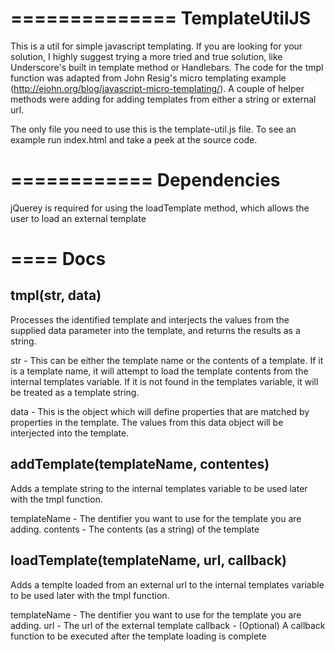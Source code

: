 ==============
TemplateUtilJS
==============

This is a util for simple javascript templating.  If you are looking for your solution, I highly suggest trying a more tried and true solution, like Underscore's built in template method or Handlebars.  The code for the tmpl function was adapted from John Resig's micro templating example (http://ejohn.org/blog/javascript-micro-templating/).  A couple of helper methods were adding for adding templates from either a string or external url.

The only file you need to use this is the template-util.js file.  To see an example run index.html and take a peek at the source code.


============
Dependencies
============

jQuerey is required for using the loadTemplate method, which allows the user to load an external template


====
Docs
====


tmpl(str, data)
---------------

Processes the identified template and interjects the values from the supplied data parameter into the template, and returns the results as a string.

str - This can be either the template name or the contents of a template.  If it is a template name, it will attempt to load the template contents from the internal templates variable.  If it is not found in the templates variable, it will be treated as a template string.  

data - This is the object which will define properties that are matched by properties in the template.  The values from this data object will be interjected into the template.


addTemplate(templateName, contentes)
------------------------------------

Adds a template string to the internal templates variable to be used later with the tmpl function.

templateName - The dentifier you want to use for the template you are adding.
contents - The contents (as a string) of the template


loadTemplate(templateName, url, callback)
-----------------------------------------

Adds a templte loaded from an external url to the internal templates variable to be used later with the tmpl function.

templateName - The dentifier you want to use for the template you are adding.
url - The url of the external template
callback - (Optional) A callback function to be executed after the template loading is complete
